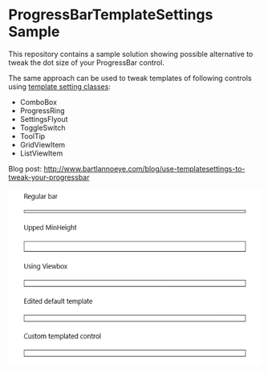 # ProgressBarTemplateSettings Sample

This repository contains a sample solution showing possible alternative to tweak the dot size of your ProgressBar control.

The same approach can be used to tweak templates of following controls using [template setting classes](https://msdn.microsoft.com/en-us/windows/uwp/xaml-platform/template-settings-classes):

 * ComboBox
 * ProgressRing
 * SettingsFlyout
 * ToggleSwitch
 * ToolTip
 * GridViewItem
 * ListViewItem

Blog post: http://www.bartlannoeye.com/blog/use-templatesettings-to-tweak-your-progressbar

![Sample](Images/ProgressBar.gif)